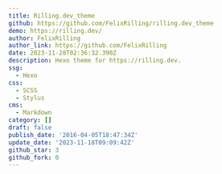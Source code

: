 ```yaml
---
title: Rilling.dev_theme
github: https://github.com/FelixRilling/rilling.dev_theme
demo: https://rilling.dev/
author: FelixRilling
author_link: https://github.com/FelixRilling
date: 2023-11-28T02:36:32.390Z
description: Hexo theme for https://rilling.dev.
ssg:
  - Hexo
css:
  - SCSS
  - Stylus
cms:
  - Markdown
category: []
draft: false
publish_date: '2016-04-05T18:47:34Z'
update_date: '2023-11-18T09:09:42Z'
github_star: 3
github_fork: 0
---
```

